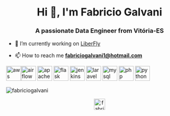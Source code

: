 <h1 align="center">Hi 👋, I'm Fabricio Galvani</h1>
<h3 align="center">A passionate Data Engineer from Vitória-ES</h3>

- 🔭 I’m currently working on [LiberFly](https://www.liberfly.com.br/)

- 📫 How to reach me **fabriciogalvani1@hotmail.com**

<p align="left"><img src="https://upload.wikimedia.org/wikipedia/commons/thumb/5/5c/AWS_Simple_Icons_AWS_Cloud.svg/1024px-AWS_Simple_Icons_AWS_Cloud.svg.png" alt="aws" width="40" height="40"/><img src="https://airflow.apache.org/docs/apache-airflow/1.10.4/_images/pin_large.png" alt="airflow" width="40" height="40"/> <img src="https://spark.apache.org/images/spark-logo-trademark.png" alt="apachespark" width="40" height="40"/> <img src="https://www.vectorlogo.zone/logos/pocoo_flask/pocoo_flask-icon.svg" alt="flask" width="40" height="40"/> <img src="https://www.vectorlogo.zone/logos/jenkins/jenkins-icon.svg" alt="jenkins" width="40" height="40"/> <img src="https://cdn.iconscout.com/icon/free/png-256/laravel-226015.png" alt="laravel" width="40" height="40"/> <img src="https://cdn.iconscout.com/icon/free/png-512/mysql-19-1174939.png" alt="mysql" width="40" height="40"/> <img src="https://cdn.iconscout.com/icon/free/png-512/php-27-226042.png" alt="php" width="40" height="40"/> <img src="https://cdn3.iconfinder.com/data/icons/logos-and-brands-adobe/512/267_Python-512.png" alt="python" width="40" height="40"/></p><p><img align="center" src="https://github-readme-stats.vercel.app/api/top-langs/?username=fabriciogalvani&layout=compact&hide=html" alt="fabriciogalvani" /></p>

<p align="center">
<a href="https://linkedin.com/in/fabriciozambomgalvani" target="blank"><img align="center" src="https://cdn.jsdelivr.net/npm/simple-icons@3.0.1/icons/linkedin.svg" alt="fabriciozambomgalvani" height="30" width="30" /></a>

</p>
